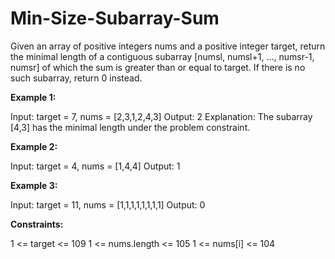 # Min-Size-Subarray-Sum

Given an array of positive integers nums and a positive integer target, return the minimal length of a contiguous subarray [numsl, numsl+1, ..., numsr-1, numsr] of which the sum is greater than or equal to target. If there is no such subarray, return 0 instead.

 

<p><b>Example 1:</p></b>

Input: target = 7, nums = [2,3,1,2,4,3]
Output: 2
Explanation: The subarray [4,3] has the minimal length under the problem constraint.

<p><b>Example 2:</p></b>

Input: target = 4, nums = [1,4,4]
Output: 1

<p><b>Example 3:</p></b>

Input: target = 11, nums = [1,1,1,1,1,1,1,1]
Output: 0
 

<p><b>Constraints:</p></b>

1 <= target <= 109
1 <= nums.length <= 105
1 <= nums[i] <= 104
 

